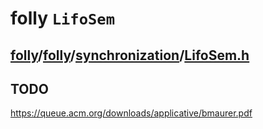 # folly `LifoSem`

## [folly](https://github.com/facebook/folly)/[folly](https://github.com/facebook/folly/tree/main/folly)/[synchronization](https://github.com/facebook/folly/tree/main/folly/synchronization)/**[LifoSem.h](https://github.com/facebook/folly/blob/main/folly/synchronization/LifoSem.h)**



## TODO

https://queue.acm.org/downloads/applicative/bmaurer.pdf